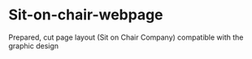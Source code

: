 # Sit-on-chair-webpage
Prepared, cut page layout (Sit on Chair Company) compatible with the graphic design
